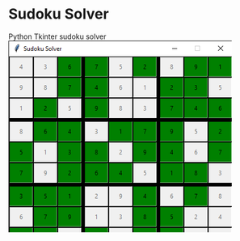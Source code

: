 # Sudoku Solver
Python Tkinter sudoku solver
<img src="https://raw.githubusercontent.com/bgankhuyag/sudoku/master/images/sudoku.png">
